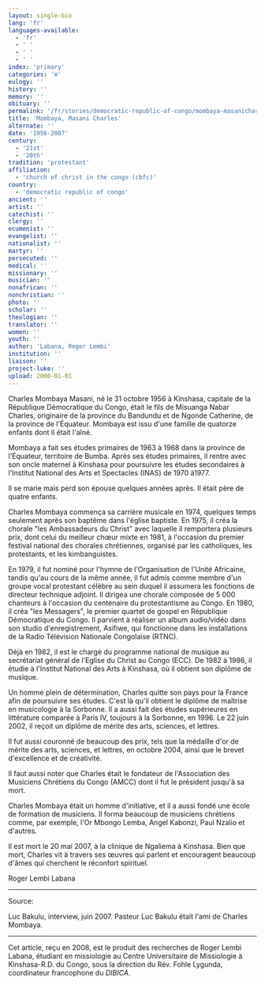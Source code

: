 ```yaml
---
layout: single-bio
lang: 'fr'
languages-available:
  - 'fr'
  - ' '
  - ' '
  - ' '
index: 'primary'
categories: 'm'
eulogy: ''
history: ''
memory: ''
obituary: ''
permalink: '/fr/stories/democratic-republic-of-congo/mombaya-masanicharles/'
title: 'Mombaya, Masani Charles'
alternate: ''
date: '1956-2007'
century:
  - '21st'
  - '20th'
tradition: 'protestant'
affiliation:
  - 'church of christ in the congo (cbfc)'
country:
  - 'democratic republic of congo'
ancient: ''
artist: ''
catechist: ''
clergy: ''
ecumenist: ''
evangelist: ''
nationalist: ''
martyr: ''
persecuted: ''
medical: ''
missionary: ''
musician: ''
nonafrican: ''
nonchristian: ''
photo: ''
scholar: ''
theologian: ''
translator: ''
women: ''
youth: ''
author: 'Labana, Roger Lembi'
institution: ''
liaison: ''
project-luke: ''
upload: 2000-01-01
---
```



Charles Mombaya Masani, né le 31 octobre 1956 à Kinshasa, capitale de la République Démocratique du Congo, était le fils de Misuanga Nabar Charles, originaire de la province du Bandundu et de Ngonde Catherine, de la province de l'Équateur. Mombaya est issu d'une famille de quatorze enfants dont il était l'aîné.

Mombaya a fait ses études primaires de 1963 à 1968 dans la province de l'Équateur, territoire de Bumba. Après ses études primaires, il rentre avec son oncle maternel à Kinshasa pour poursuivre les études secondaires à l'Institut National des Arts et Spectacles (INAS) de 1970 à1977.

Il se marie mais perd son épouse quelques années après. Il était père de quatre enfants.

Charles Mombaya commença sa carrière musicale en 1974, quelques temps seulement après son baptême dans l'église baptiste. En 1975, il créa la chorale "les Ambassadeurs du Christ" avec laquelle il  remportera plusieurs prix, dont celui du meilleur chœur mixte en 1981, à l'occasion du premier festival national des chorales chrétiennes, organisé par les catholiques, les protestants, et les kimbanguistes.

En 1979, il fut nominé pour l'hymne de l'Organisation de l'Unité Africaine, tandis qu'au cours de la même année, il fut admis comme membre d'un groupe vocal protestant célèbre au sein duquel il assumera les fonctions de directeur technique adjoint. Il dirigea une chorale composée de 5 000 chanteurs à l'occasion du centenaire du protestantisme au Congo. En 1980, il créa "les Messagers", le premier quartet de gospel en République Démocratique du Congo. Il parvient à réaliser un album audio/vidéo dans son studio d'enregistrement, Asifiwe, qui fonctionne dans les installations de la Radio Télévision Nationale Congolaise (RTNC).

Déjà en 1982, il est le chargé du programme national de musique au secrétariat général de l'Eglise du Christ au Congo (ECC). De 1982 à 1986, il étudie  à l'Institut National des Arts à Kinshasa, où il obtient son diplôme de musique.

Un homme plein de détermination, Charles quitte son pays pour la France afin de poursuivre ses études. C'est là qu'il obtient le diplôme de maîtrise en musicologie à la  Sorbonne. Il a aussi fait des études supérieures en littérature comparée à Paris IV, toujours à la Sorbonne, en 1996. Le 22 juin 2002, il reçoit un diplôme de mérite des arts, sciences, et lettres.

Il fut aussi couronné de beaucoup des prix, tels que la médaille d'or de mérite des arts, sciences, et lettres, en octobre 2004, ainsi que le brevet d'excellence et de créativité.

Il faut aussi noter que Charles était le fondateur de l'Association des Musiciens Chrétiens du Congo (AMCC) dont il fut le président jusqu'à sa mort.

Charles Mombaya était un homme d'initiative, et il a aussi fondé une école de formation de musiciens. Il forma beaucoup de musiciens chrétiens comme, par exemple, l'Or Mbongo Lemba, Angel Kabonzi, Paul Nzalio et d'autres.

Il est mort le 20 mai 2007, à la clinique de Ngaliema à Kinshasa. Bien que mort, Charles vit à travers ses œuvres qui parlent et encouragent beaucoup d'âmes qui cherchent le réconfort spirituel.

Roger Lembi Labana

---

Source:

Luc Bakulu, interview, juin 2007. Pasteur Luc Bakulu était l'ami de Charles Mombaya.

---

Cet article, reçu en 2008, est le produit des recherches de Roger Lembi Labana, étudiant en missiologie au Centre Universitaire de Missiologie à  Kinshasa-R.D. du Congo, sous la direction du Rév. Fohle Lygunda, coordinateur francophone du *DIBICA*.